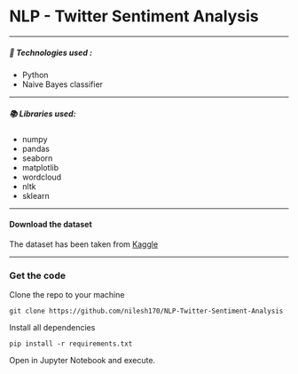 # NLP - Twitter Sentiment Analysis

---

##### 🔧  Technologies used :
- Python
- Naive Bayes classifier

---

##### 📚 Libraries used:
- numpy
- pandas
- seaborn
- matplotlib
- wordcloud
- nltk
- sklearn

---

####  Download the dataset

The dataset has been taken from [Kaggle](https://www.kaggle.com/arkhoshghalb/twitter-sentiment-analysis-hatred-speech)

---

### Get the code
Clone the repo to your machine
```
git clone https://github.com/nilesh170/NLP-Twitter-Sentiment-Analysis
```

Install all dependencies
```
pip install -r requirements.txt
```

Open in Jupyter Notebook and execute.
